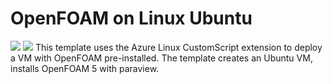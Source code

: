 # OpenFOAM on Linux Ubuntu

<a href="https://portal.azure.com/#create/Microsoft.Template/uri/https%3A%2F%2Fraw.githubusercontent.com%2FAzure%2Fazure-quickstart-templates%2Fmaster%2Fapache2-on-ubuntu-vm%2Fazuredeploy.json" target="_blank"><img src="http://azuredeploy.net/deploybutton.png"/></a>
<a href="http://armviz.io/#/?load=https%3A%2F%2Fraw.githubusercontent.com%2Fa1rohner%2FAzure-scripts%2Fmaster%2FUbuntuOpenFOAM-VM%2Fazuredeploy.json" target="_blank"><img src="http://armviz.io/visualizebutton.png"/></a>
This template uses the Azure Linux CustomScript extension to deploy a VM with OpenFOAM pre-installed. The template creates an Ubuntu VM, installs OpenFOAM 5 with paraview.
